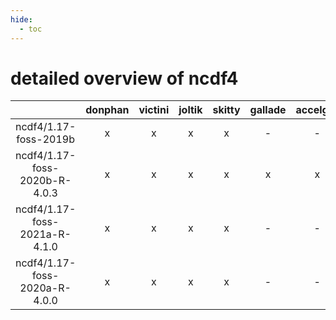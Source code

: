 ```yaml
---
hide:
  - toc
---
```


detailed overview of ncdf4
==========================

| |donphan|victini|joltik|skitty|gallade|accelgor|swalot|doduo|
| :---: | :---: | :---: | :---: | :---: | :---: | :---: | :---: | :---: |
|ncdf4/1.17-foss-2019b|x|x|x|x|-|-|x|x|
|ncdf4/1.17-foss-2020b-R-4.0.3|x|x|x|x|x|x|x|x|
|ncdf4/1.17-foss-2021a-R-4.1.0|x|x|x|x|-|-|x|x|
|ncdf4/1.17-foss-2020a-R-4.0.0|x|x|x|x|-|-|x|x|

